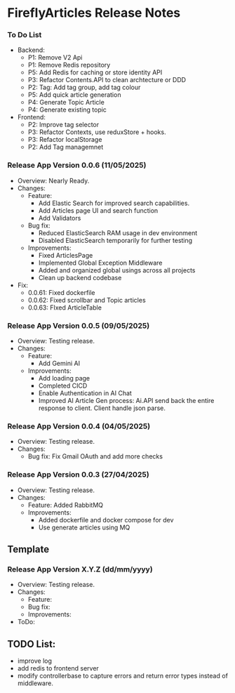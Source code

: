 # FireflyArticles Release Notes

### To Do List
- Backend:
    - P1: Remove V2 Api
    - P1: Remove Redis repository
    - P5: Add Redis for caching or store identity API
    - P3: Refactor Contents.API to clean archtecture or DDD
    - P2: Tag: Add tag group, add tag colour
    - P5: Add quick article generation
    - P4: Generate Topic Article
    - P4: Generate existing topic
- Frontend:
    - P2: Improve tag selector
    - P3: Refactor Contexts, use reduxStore + hooks.
    - P3: Refactor localStorage
    - P2: Add Tag managemnet



### Release App Version 0.0.6 (11/05/2025)
- Overview: Nearly Ready.
- Changes:
    - Feature:
        - Add Elastic Search for improved search capabilities. 
        - Add Articles page UI and search function
        - Add Validators
    - Bug fix:
        - Reduced ElasticSearch RAM usage in dev environment
        - Disabled ElasticSearch temporarily for further testing
    - Improvements:
        - Fixed ArticlesPage
        - Implemented Global Exception Middleware
        - Added and organized global usings across all projects
        - Clean up backend codebase
- Fix:
    - 0.0.61: Fixed dockerfile
    - 0.0.62: Fixed scrollbar and Topic articles
    - 0.0.63: FIxed ArticleTable

### Release App Version 0.0.5 (09/05/2025)
- Overview: Testing release.
- Changes:
    - Feature: 
        - Add Gemini AI
    - Improvements:
        - Add loading page
        - Completed CICD
        - Enable Authentication in AI Chat
        - Improved AI Article Gen process: 
            Ai.API send back the entire response to client. Client handle json parse.

### Release App Version 0.0.4 (04/05/2025)
- Overview: Testing release.
- Changes:
    - Bug fix: Fix Gmail OAuth and add more checks

### Release App Version 0.0.3 (27/04/2025)
- Overview: Testing release.
- Changes:
    - Feature: Added RabbitMQ
    - Improvements: 
        - Added dockerfile and docker compose for dev
        - Use generate articles using MQ





## Template

### Release App Version X.Y.Z (dd/mm/yyyy)
- Overview: Testing release.
- Changes:
    - Feature:
    - Bug fix:
    - Improvements:
- ToDo:


## TODO List:
- improve log
- add redis to frontend server
- modify controllerbase to capture errors and return error types instead of middleware.






